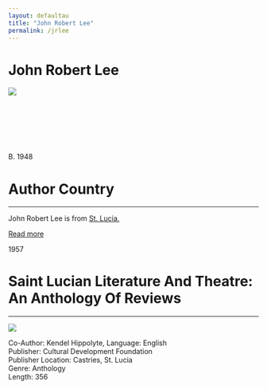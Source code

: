 ```yaml
---
layout: defaultau
title: "John Robert Lee"
permalink: /jrlee
---
```

<!-- partial:index.partial.html -->
<div class="content">
    <h1>John Robert Lee</h1>
    <div class="quote">
        <div><img src="https://encrypted-tbn2.gstatic.com/images?q=tbn:ANd9GcTkRqNY0xa3LNXHCCTDNNQZca-mdgfEQr8OG6YHQm8gWp89-lx9" class="logo"></div>
    </div>
    <div class="timeline">
        <div style="padding-bottom:100px;"></div>
        <div class="block">
            <div class="date right"><p class="right"> B. 1948 </p></div>
            <div class="dot"></div>
            <div class="left first">
            <div class="author_country">
                <h1>Author Country</h1><hr>
            <div class="aclocation"> <p>John Robert Lee is from <a href="http://localhost:4000/3">St. Lucia.</a></p></div>
              <div class="acreadmore">   <a href="NA" target="_blank">Read more</a> </div>
            </div>
            </div>
        </div>
        <div class="block">
            <div class="date left"><p class="left">1957</p></div>
            <div class="dot"></div>
            <div class="right">
                <h1>Saint Lucian Literature And Theatre: An Anthology Of Reviews</h1><hr>
                <p><img src="https://books.google.dm/books/content?id=JOwfAQAAIAAJ&printsec=frontcover&img=1&zoom=1&imgtk=AFLRE72OJ_5BGa3kIDcQr-BevyhZN_DLFtcKl0Mb8uZTPVi8v80nBSo1v8nri-C8mFu08H0U5hhQh2bZM2y-n5AB4vdu_p8ebc1ymuk1DN1QxGtzZts_MoAQqlPknSu04umY8cbwWc72"></p>
                <p>
		    Co-Author: Kendel Hippolyte,                 
		    Language: English<br>
                Publisher: Cultural Development Foundation<br>
                Publisher Location: Castries, St. Lucia<br>
                Genre: Anthology<br>
                Length: 356<br>
                </p>
            </div>
        </div>